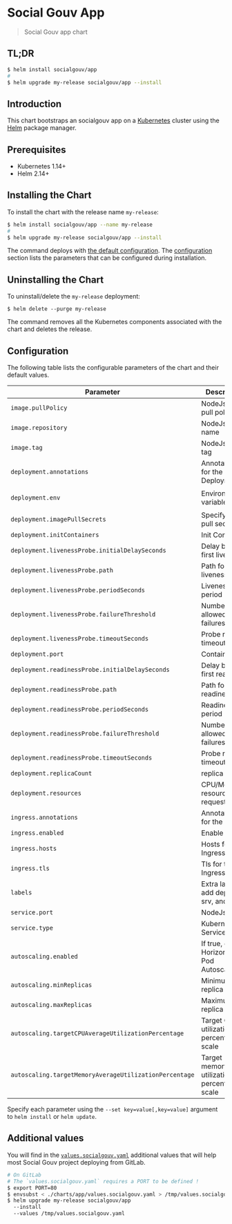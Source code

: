 # Social Gouv App

> Social Gouv app chart

## TL;DR

```sh
$ helm install socialgouv/app
#
$ helm upgrade my-release socialgouv/app --install
```

## Introduction

This chart bootstraps an socialgouv app on a [Kubernetes](http://kubernetes.io) cluster using the [Helm](https://helm.sh) package manager.

## Prerequisites

- Kubernetes 1.14+
- Helm 2.14+

## Installing the Chart

To install the chart with the release name `my-release`:

```sh
$ helm install socialgouv/app --name my-release
#
$ helm upgrade my-release socialgouv/app --install
```

The command deploys with [the default configuration](./values.yaml). The [configuration](#configuration) section lists the parameters that can be configured during installation.

## Uninstalling the Chart

To uninstall/delete the `my-release` deployment:

```console
$ helm delete --purge my-release
```

The command removes all the Kubernetes components associated with the chart and deletes the release.

## Configuration

The following table lists the configurable parameters of the chart and their default values.

| Parameter                                              | Description                                   | Default                               |
| ------------------------------------------------------ | --------------------------------------------- | ------------------------------------- |
| `image.pullPolicy`                                     | NodeJs Image pull policy                      | `IfNotPresent`                        |
| `image.repository`                                     | NodeJs Image name                             | `node`                                |
| `image.tag`                                            | NodeJs Image tag                              | `lts-alpine`                          |
| `deployment.annotations`                               | Annotations for the Deployment                | `{}`                                  |
| `deployment.env`                                       | Environment variables                         | `[{PORT: 80, NODE_ENV: "production"}` |
| `deployment.imagePullSecrets`                          | Specify Image pull secrets                    | `[]`                                  |
| `deployment.initContainers`                            | Init Containers                               | `[]`                                  |
| `deployment.livenessProbe.initialDelaySeconds`         | Delay before first liveness                   | `5`                                   |
| `deployment.livenessProbe.path`                        | Path for the liveness                         | `/`                                   |
| `deployment.livenessProbe.periodSeconds`               | Liveness period                               | `10`                                  |
| `deployment.livenessProbe.failureThreshold`            | Number of allowed failures                    | `10`                                  |
| `deployment.livenessProbe.timeoutSeconds`              | Probe request timeout                         | `10`                                  |
| `deployment.port`                                      | Container port                                | `80`                                  |
| `deployment.readinessProbe.initialDelaySeconds`        | Delay before first readiness                  | `5`                                   |
| `deployment.readinessProbe.path`                       | Path for the readiness                        | `/`                                   |
| `deployment.readinessProbe.periodSeconds`              | Readiness period                              | `10`                                  |
| `deployment.readinessProbe.failureThreshold`           | Number of allowed failures                    | `10`                                  |
| `deployment.readinessProbe.timeoutSeconds`             | Probe request timeout                         | `10`                                  |
| `deployment.replicaCount`                              | replica count                                 | `1`                                   |
| `deployment.resources`                                 | CPU/Memory resource requests/limits           | Memory: `16-32Mi`, CPU: `5-50m`       |
| `ingress.annotations`                                  | Annotations for the Ingress                   | `{}`                                  |
| `ingress.enabled`                                      | Enable ingress                                | `false`                               |
| `ingress.hosts`                                        | Hosts for the Ingress                         | `[]`                                  |
| `ingress.tls`                                          | Tls for the Ingress                           | `[]`                                  |
| `labels`                                               | Extra label to add deploy, srv, and ing       | `{}`                                  |
| `service.port`                                         | NodeJs port                                   | `ClusterIP`                           |
| `service.type`                                         | Kubernetes Service type                       | `ClusterIP`                           |
| `autoscaling.enabled`                                  | If true, creates Horizontal Pod Autoscaler    | `false`                               |
| `autoscaling.minReplicas`                              | Minimum pod replica count                     | `null`                                |
| `autoscaling.maxReplicas`                              | Maximum pod replica count                     | `null`                                |
| `autoscaling.targetCPUAverageUtilizationPercentage`    | Target CPU utilization percentage to scale    | `null`                                |
| `autoscaling.targetMemoryAverageUtilizationPercentage` | Target memory utilization percentage to scale | `null`                                |

Specify each parameter using the `--set key=value[,key=value]` argument to `helm install` or `helm update`.

## Additional values

You will find in the [`values.socialgouv.yaml`](./values.socialgouv.yaml) additional values that will help most Social Gouv project deploying from GitLab.

```sh
# On GitLab
# The `values.socialgouv.yaml` requires a PORT to be defined !
$ export PORT=80
$ envsubst < ./charts/app/values.socialgouv.yaml > /tmp/values.socialgouv.yaml
$ helm upgrade my-release socialgouv/app
  --install
  --values /tmp/values.socialgouv.yaml
```
